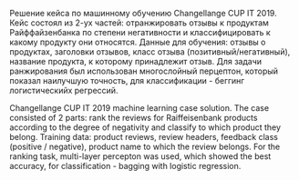 Решение кейса по машинному обучению Changellange CUP IT 2019. 
Кейс состоял из 2-ух частей: отранжировать отзывы к продуктам Райффайзенбанка по степени негативности и классифицировать к какому продукту они относятся.
Данные для обучения: отзывы о продуктах, заголовки отзывов, класс отзыва (позитивный/негативный), название продукта, к которому принадлежит отзыв.
Для задачи ранжирования был использован многослойный перцептон, который показал наилучшую точность, для классификации - беггинг логистическийх регрессий.

Changellange CUP IT 2019 machine learning case solution.
The case consisted of 2 parts: rank the reviews for Raiffeisenbank products according to the degree of negativity and classify to which product they belong.
Training data: product reviews, review headers, feedback class (positive / negative), product name to which the review belongs.
For the ranking task, multi-layer percepton was used, which showed the best accuracy, for classification - bagging with logistic regression.